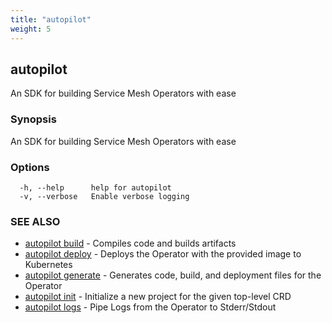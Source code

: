 ```yaml
---
title: "autopilot"
weight: 5
---
```

## autopilot

An SDK for building Service Mesh Operators with ease

### Synopsis

An SDK for building Service Mesh Operators with ease

### Options

```
  -h, --help      help for autopilot
  -v, --verbose   Enable verbose logging
```

### SEE ALSO

* [autopilot build](../autopilot_build)	 - Compiles code and builds artifacts
* [autopilot deploy](../autopilot_deploy)	 - Deploys the Operator with the provided image to Kubernetes
* [autopilot generate](../autopilot_generate)	 - Generates code, build, and deployment files for the Operator
* [autopilot init](../autopilot_init)	 - Initialize a new project for the given top-level CRD
* [autopilot logs](../autopilot_logs)	 - Pipe Logs from the Operator to Stderr/Stdout

